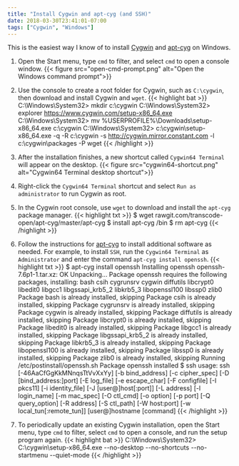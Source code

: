 ```yaml
---
title: "Install Cygwin and apt-cyg (and SSH)"
date: 2018-03-30T23:41:01-07:00
tags: ["Cygwin", "Windows"]
---
```


This is the easiest way I know of to install [Cygwin](https://www.cygwin.com) and [apt-cyg](https://github.com/transcode-open/apt-cyg) on Windows.

<!--more-->

1. Open the Start menu, type `cmd` to filter, and select `cmd` to open a console window.
{{< figure src="open-cmd-prompt.png" alt="Open the Windows command prompt">}}

1. Use the console to create a root folder for Cygwin, such as `C:\cygwin`, then download and install Cygwin and `wget`.
{{< highlight bat >}}
C:\Windows\System32> mkdir c:\cygwin
C:\Windows\System32> explorer https://www.cygwin.com/setup-x86_64.exe
C:\Windows\System32> mv %USERPROFILE%\Downloads\setup-x86_64.exe c:\cygwin
C:\Windows\System32> c:\cygwin\setup-x86_64.exe -q -R c:\cygwin -s http://cygwin.mirror.constant.com -l c:\cygwin\packages -P wget
{{< /highlight >}}

1. After the installation finishes, a new shortcut called `Cygwin64 Terminal` will appear on the desktop.
{{< figure src="cygwin64-shortcut.png" alt="Cygwin64 Terminal desktop shortcut">}}

1. Right-click the `Cygwin64 Terminal` shortcut and select `Run as administrator` to run Cygwin as root.

1. In the Cygwin root console, use `wget` to download and install the `apt-cyg` package manager.
{{< highlight txt >}}
$ wget rawgit.com/transcode-open/apt-cyg/master/apt-cyg
$ install apt-cyg /bin
$ rm apt-cyg
{{< /highlight >}}

1. Follow the instructions for [apt-cyg](https://github.com/transcode-open/apt-cyg) to install additional software as needed.
For example, to install `SSH`, run the `Cygwin64 Terminal` as `Administrator` and enter the command `apt-cyg install openssh`.
{{< highlight txt >}}
$ apt-cyg install openssh
Installing openssh
openssh-7.6p1-1.tar.xz: OK
Unpacking...
Package openssh requires the following packages, installing:
bash csih cygrunsrv cygwin diffutils libcrypt0 libedit0 libgcc1 libgssapi_krb5_2 libkrb5_3 libopenssl100 libssp0 zlib0
Package bash is already installed, skipping
Package csih is already installed, skipping
Package cygrunsrv is already installed, skipping
Package cygwin is already installed, skipping
Package diffutils is already installed, skipping
Package libcrypt0 is already installed, skipping
Package libedit0 is already installed, skipping
Package libgcc1 is already installed, skipping
Package libgssapi_krb5_2 is already installed, skipping
Package libkrb5_3 is already installed, skipping
Package libopenssl100 is already installed, skipping
Package libssp0 is already installed, skipping
Package zlib0 is already installed, skipping
Running /etc/postinstall/openssh.sh
Package openssh installed
$ ssh
usage: ssh [-46AaCfGgKkMNnqsTtVvXxYy] [-b bind_address] [-c cipher_spec]
           [-D [bind_address:]port] [-E log_file] [-e escape_char]
           [-F configfile] [-I pkcs11] [-i identity_file]
           [-J [user@]host[:port]] [-L address] [-l login_name] [-m mac_spec]
           [-O ctl_cmd] [-o option] [-p port] [-Q query_option] [-R address]
           [-S ctl_path] [-W host:port] [-w local_tun[:remote_tun]]
           [user@]hostname [command]
{{< /highlight >}}

1. To periodically update an existing Cygwin installation, open the Start menu, type `cmd` to filter, select `cmd` to open a console, and run the setup program again.
{{< highlight bat >}}
C:\Windows\System32> C:\cygwin\setup-x86_64.exe --no-desktop --no-shortcuts --no-startmenu --quiet-mode
{{< /highlight >}}
